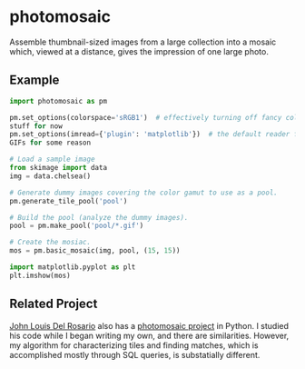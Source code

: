 photomosaic
===========

Assemble thumbnail-sized images from a large collection into a mosaic which,
viewed at a distance, gives the impression of one large photo.

Example
-------

```python
import photomosaic as pm

pm.set_options(colorspace='sRGB1')  # effectively turning off fancy colorspace
stuff for now
pm.set_options(imread={'plugin': 'matplotlib'})  # the default reader fails on
GIFs for some reason

# Load a sample image
from skimage import data
img = data.chelsea()

# Generate dummy images covering the color gamut to use as a pool.
pm.generate_tile_pool('pool')

# Build the pool (analyze the dummy images).
pool = pm.make_pool('pool/*.gif')

# Create the mosiac.
mos = pm.basic_mosaic(img, pool, (15, 15))

import matplotlib.pyplot as plt
plt.imshow(mos)
```

Related Project
---------------
[John Louis Del Rosario](https://github.com/john2x) also has a [photomosaic project](https://github.com/john2x/photomosaic) in Python. I studied his code while I began writing my own, and there are similarities. However, my algorithm for characterizing tiles and finding matches, which is accomplished mostly through SQL queries, is substatially different.
